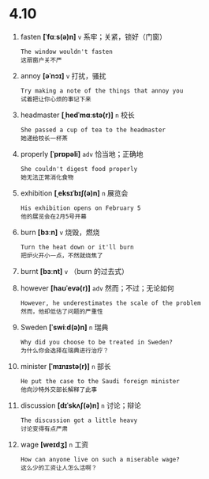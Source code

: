 # 4.10

1. fasten **[ˈfɑːs(ə)n]** `v` 系牢；关紧，锁好（门窗）

   ```
   The window wouldn't fasten
   这扇窗户关不严
   ```

2. annoy **[əˈnɔɪ]** `v` 打扰，骚扰

   ```
   Try making a note of the things that annoy you
   试着把让你心烦的事记下来
   ```

3. headmaster **[ˌhedˈmɑːstə(r)]** `n` 校长

   ```
   She passed a cup of tea to the headmaster
   她递给校长一杯茶
   ```

4. properly **[ˈprɒpəli]** `adv` 恰当地；正确地

   ```
   She couldn't digest food properly
   她无法正常消化食物
   ```

5. exhibition **[ˌeksɪˈbɪʃ(ə)n]** `n` 展览会

   ```
   His exhibition opens on February 5
   他的展览会在2月5号开幕
   ```

6. burn **[bɜːn]** `v` 烧毁，燃烧

   ```
   Turn the heat down or it'll burn
   把炉火开小一点，不然就烧焦了
   ```

7. burnt **[bɜːnt]** `v` （burn 的过去式）

8. however **[haʊˈevə(r)]** `adv` 然而；不过；无论如何

   ```
   However, he underestimates the scale of the problem
   然而，他却低估了问题的严重性
   ```

9. Sweden **[ˈswiːd(ə)n]** `n` 瑞典

   ```
   Why did you choose to be treated in Sweden?
   为什么你会选择在瑞典进行治疗？
   ```

10. minister **[ˈmɪnɪstə(r)]** `n` 部长

    ```
    He put the case to the Saudi foreign minister
    他向沙特外交部长解释了此事
    ```

11. discussion **[dɪˈskʌʃ(ə)n]** `n` 讨论；辩论

    ```
    The discussion got a little heavy
    讨论变得有点严肃
    ```

12. wage **[weɪdʒ]** `n` 工资

    ```
    How can anyone live on such a miserable wage?
    这么少的工资让人怎么活啊？
    ```
